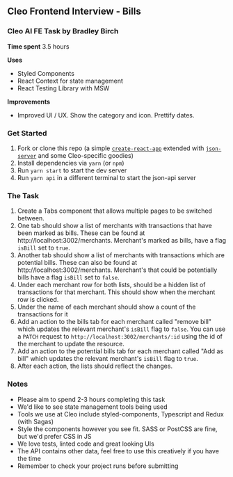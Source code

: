 ## Cleo Frontend Interview - Bills

### Cleo AI FE Task by Bradley Birch

**Time spent**
3.5 hours

**Uses**

- Styled Components
- React Context for state management
- React Testing Library with MSW

**Improvements**

- Improved UI / UX. Show the category and icon. Prettify dates.

### Get Started

1. Fork or clone this repo (a simple [`create-react-app`](https://github.com/facebook/create-react-app) extended with [`json-server`](https://github.com/typicode/json-server) and some Cleo-specific goodies)
1. Install dependencies via `yarn` (or `npm`)
1. Run `yarn start` to start the dev server
1. Run `yarn api` in a different terminal to start the json-api server

### The Task

1. Create a Tabs component that allows multiple pages to be switched between.
1. One tab should show a list of merchants with transactions that have been marked as bills. These can be found at http://localhost:3002/merchants. Merchant's marked as bills, have a flag `isBill` set to `true`.
1. Another tab should show a list of merchants with transactions which are potential bills. These can also be found at http://localhost:3002/merchants. Merchant's that could be potentially bills have a flag `isBill` set to `false`.
1. Under each merchant row for both lists, should be a hidden list of transactions for that merchant. This should show when the merchant row is clicked.
1. Under the name of each merchant should show a count of the transactions for it
1. Add an action to the bills tab for each merchant called "remove bill" which updates the relevant merchant's `isBill` flag to `false`. You can use a `PATCH` request to `http://localhost:3002/merchants/:id` using the id of the merchant to update the resource.
1. Add an action to the potential bills tab for each merchant called "Add as bill" which updates the relevant merchant's `isBill` flag to `true`.
1. After each action, the lists should reflect the changes.

### Notes

- Please aim to spend 2-3 hours completing this task
- We'd like to see state management tools being used
- Tools we use at Cleo include styled-components, Typescript and Redux (with Sagas)
- Style the components however you see fit. SASS or PostCSS are fine, but we'd prefer CSS in JS
- We love tests, linted code and great looking UIs
- The API contains other data, feel free to use this creatively if you have the time
- Remember to check your project runs before submitting
